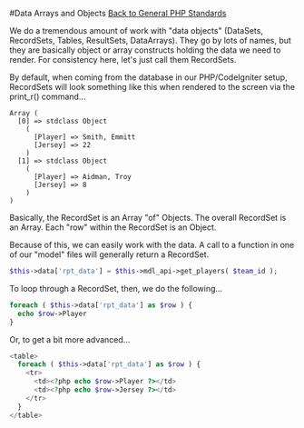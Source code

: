 #Data Arrays and Objects
[Back to General PHP Standards](https://github.com/gregorylmartin/Meraki-Digital-Standards/tree/master/php)

We do a tremendous amount of work with "data objects" (DataSets, RecordSets, Tables, ResultSets, DataArrays).  They go by lots of names, but they are basically object or array constructs holding the data we need to render.  For consistency here, let's just call them RecordSets.

By default, when coming from the database in our PHP/CodeIgniter setup, RecordSets will look something like this when rendered to the screen via the print_r() command...

```
Array (
  [0] => stdclass Object
    (
      [Player] => Smith, Emmitt
      [Jersey] => 22
    )
  [1] => stdclass Object
    (
      [Player] => Aidman, Troy
      [Jersey] => 8
    )
)
```
Basically, the RecordSet is an Array "of" Objects.  The overall RecordSet is an Array.  Each "row" within the RecordSet is an Object.

Because of this, we can easily work with the data.  A call to a function in one of our "model" files will generally return a RecordSet.
```php
$this->data['rpt_data'] = $this->mdl_api->get_players( $team_id );
```

To loop through a RecordSet, then, we do the following...
```php
foreach ( $this->data['rpt_data'] as $row ) {
  echo $row->Player
}
```
Or, to get a bit more advanced...
```php
<table>
  foreach ( $this->data['rpt_data'] as $row ) {
    <tr>
      <td><?php echo $row->Player ?></td>
      <td><?php echo $row->Jersey ?></td>
    </tr>
  }
</table>
```
